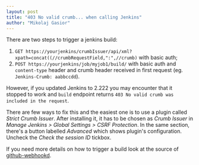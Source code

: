 ```yaml
---
layout: post
title: "403 No valid crumb... when calling Jenkins"
author: "Mikolaj Gasior"
---
```


There are two steps to trigger a jenkins build: 
1. `GET https://yourjenkins/crumbIssuer/api/xml?xpath=concat((//crumbRequestField,":",//crumb)` with basic auth;
2. `POST https://yourjenkins/job/myjob1/build/` with basic auth and `content-type` header and crumb header received in first request (eg. `Jenkins-Crumb: aabbccdd`).

However, if you updated Jenkins to 2.222 you may encounter that it stopped
to work and `build` endpoint returns
`403 No valid crumb was included in the request`.

There are few ways to fix this and the easiest one is to use a plugin called
*Strict Crumb Issuer*. After installing it, it has to be chosen as
*Crumb Issuer* in *Manage Jenkins > Global Settings > CSRF Protection*.
In the same section, there's a button labelled *Advanced* which shows plugin's
configuration. Uncheck the *Check the session ID* tickbox.

If you need more details on how to trigger a build look at the source of
[github-webhookd](https://github.com/gasiordev/github-webhookd/blob/master/jenkinsapi.go).

